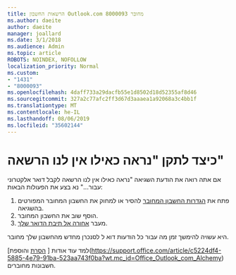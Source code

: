 ```yaml
---
title: הרשאות החשבון Outlook.com מחובר 8000093
ms.author: daeite
author: daeite
manager: joallard
ms.date: 3/1/2018
ms.audience: Admin
ms.topic: article
ROBOTS: NOINDEX, NOFOLLOW
localization_priority: Normal
ms.custom:
- "1431"
- "8000093"
ms.openlocfilehash: 4daff733a29dacfb55e1d8502d18d52355af8d46
ms.sourcegitcommit: 327a2c77afc2ff3d67d3aaaea1a92068a3c4bb1f
ms.translationtype: MT
ms.contentlocale: he-IL
ms.lasthandoff: 08/06/2019
ms.locfileid: "35602144"
---
```

# <a name="how-to-fix-it-looks-like-we-dont-have-permission"></a>כיצד לתקן "נראה כאילו אין לנו הרשאה"

אם אתה רואה את הודעת השגיאה "נראה כאילו אין לנו הרשאה לקבל דואר אלקטרוני עבור..." נא בצע את הפעולות הבאות:

1. פתח את [הגדרות החשבון המחובר](https://outlook.live.com/mail/options/mail/accounts) להסיר או למחוק את החשבון המחובר המפורטים בהשגיאה.
2. הוסף שוב את החשבון המחובר.
3. מעבר [אחורה אל תיבת הדואר שלך](https://outlook.live.com/mail/inbox).

היא עשויה להימשך זמן מה עבור כל הודעות דוא ל לסנכרן מחדש מהחשבון שלך מחובר.

למד עוד אודות [ [הסרת](https://support.office.com/article/0b9a6b95-ff1b-46c1-bf60-d6b3b82c5ac8?wt.mc_id=Office_Outlook_com_Alchemy) והוספת](https://support.office.com/article/c5224df4-5885-4e79-91ba-523aa743f0ba?wt.mc_id=Office_Outlook_com_Alchemy) חשבונות מחוברים.